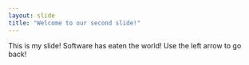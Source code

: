 ```yaml
---
layout: slide
title: "Welcome to our second slide!"
---
```

This is my slide! Software has eaten the world!
Use the left arrow to go back!

